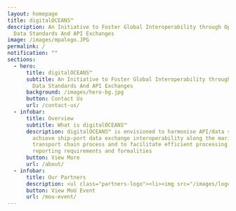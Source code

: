 ```yaml
---
layout: homepage
title: digitalOCEANS™
description: An Initiative to Foster Global Interoperability through Open/Common
  Data Standards And API Exchanges
image: /images/mpalogo.JPG
permalink: /
notification: ""
sections:
  - hero:
      title: digitalOCEANS™
      subtitle: An Initiative to Foster Global Interoperability through Open/Common
        Data Standards And API Exchanges
      background: /images/hero-bg.jpg
      button: Contact Us
      url: /contact-us/
  - infobar:
      title: Overview
      subtitle: What is digitalOCEANS™
      description: digitalOCEANS™ is envisioned to harmonise API/data standards to
        achieve ship-port data exchange interoperability along the maritime
        transport chain process and to facilitate efficient processing of port
        reporting requirements and formalities
      button: View More
      url: /about/
  - infobar:
      title: Our Partners
      description: <ul class="partners-logo"><li><img src="/images/logo_cargosmart.svg" alt="CargoSmart" /></li><li><img src="/images/logo_gets_new.svg" alt="GeTS" width="180px" /></li><li><img src="/images/maersk_group_logo.svg" alt="Maersk GTD" /></li><li><img src="/images/logo_port_rotterdam.svg" alt="Port of Rotterdam Authority" /></li><li><img src="/images/logo_psa_international.svg" alt="PSA International" /></li><li><img src="/images/logo_dcsa_new.svg" alt="Digital Container Shipping Association" /></li></ul>
      button: View MoU Event
      url: /mou-event/
---
```

